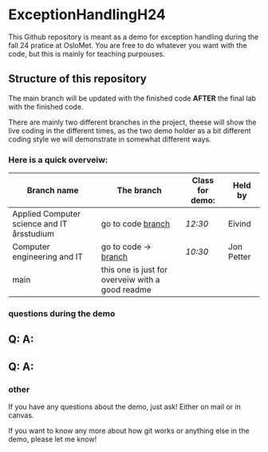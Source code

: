 # ExceptionHandlingH24

This Github repository is meant as a demo for exception handling during the fall 24 pratice at OsloMet. You are free to do whatever you want with the code, but this is mainly for teaching purpouses.

## Structure of this repository

The main branch will be updated with the finished code **AFTER** the final lab with the finished code.

There are mainly two different branches in the project, theese will show the live coding in the different times, as the two demo holder as a bit different coding style we will demonstrate in somewhat different ways.


### Here is a quick overveiw:
| Branch name                                | The branch                                                                                              | Class for demo: | Held by    |
|--------------------------------------------|---------------------------------------------------------------------------------------------------------|-----------------|------------|
| Applied Computer science and IT årsstudium | go to code  [branch](https://github.com/jpwiig/ExceptionHandlingH24/tree/AppliedComputerScienceAndYear) | _12:30_         | Eivind     | 
| Computer engineering and IT                | go to code -> [branch](https://github.com/jpwiig/ExceptionHandlingH24/tree/EngineeringIt)               | _10:30_         | Jon Petter |
| main                                       | this one is just for overveiw with a good readme                                                        |                 |            |

### questions during the demo
Q:
A:
--------
Q:
A:
------
### other
If you have any questions about the demo, just ask! Either on mail or in canvas.

If you want to know any more about how git works or anything else in the demo, please let me know!